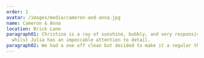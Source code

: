 ```yaml
---
order: 1
avatar: /images/media/cameron-and-anna.jpg
name: Cameron & Anna
location: Brick Lane
paragraph01: Christina is a ray of sunshine, bubbly, and very responsive...
  whilst Julia has an impeccable attention to detail.
paragraph02: We had a one off clean but decided to make it a regular thing!
---
```

